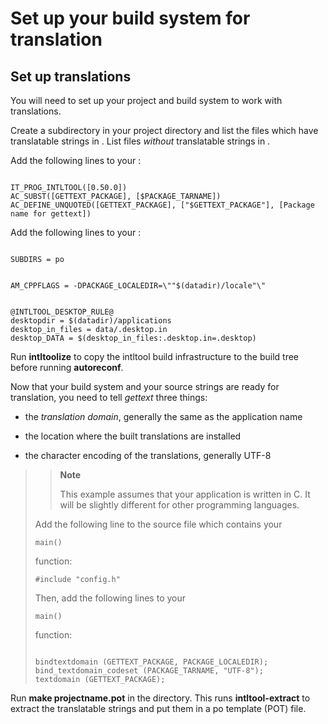 # Set up your build system for translation

## Set up translations

[]()

You will need to set up your project and build system to work with
translations.

Create a subdirectory in your project directory and list the files which
have translatable strings in . List files *without* translatable strings
in .

Add the following lines to your :

``` 

IT_PROG_INTLTOOL([0.50.0])
AC_SUBST([GETTEXT_PACKAGE], [$PACKAGE_TARNAME])
AC_DEFINE_UNQUOTED([GETTEXT_PACKAGE], ["$GETTEXT_PACKAGE"], [Package name for gettext])
```

Add the following lines to your :

``` 

SUBDIRS = po
```

``` 

AM_CPPFLAGS = -DPACKAGE_LOCALEDIR=\""$(datadir)/locale"\"
```

``` 

@INTLTOOL_DESKTOP_RULE@
desktopdir = $(datadir)/applications
desktop_in_files = data/.desktop.in
desktop_DATA = $(desktop_in_files:.desktop.in=.desktop)
```

Run **intltoolize** to copy the intltool build infrastructure to the
build tree before running **autoreconf**.

Now that your build system and your source strings are ready for
translation, you need to tell *gettext* three things:

  - the *translation domain*, generally the same as the application name

  - the location where the built translations are installed

  - the character encoding of the translations, generally UTF-8

> > **Note**
> > 
> > This example assumes that your application is written in C. It will
> > be slightly different for other programming languages.
> 
> Add the following line to the source file which contains your
> 
>     main()
> 
> function:
> 
>     #include "config.h"
> 
> Then, add the following lines to your
> 
>     main()
> 
> function:
> 
> ``` 
> 
> bindtextdomain (GETTEXT_PACKAGE, PACKAGE_LOCALEDIR);
> bind_textdomain_codeset (PACKAGE_TARNAME, "UTF-8");
> textdomain (GETTEXT_PACKAGE);
> ```

Run **make projectname.pot** in the directory. This runs
**intltool-extract** to extract the translatable strings and put them in
a po template (POT) file.

